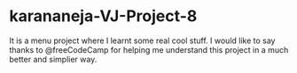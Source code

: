 # karananeja-VJ-Project-8
It is a menu project where I learnt some real cool stuff. I would like to say thanks to @freeCodeCamp for helping me understand this project in a much better and simplier way.
